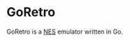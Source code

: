 # GoRetro
GoRetro is a [NES](https://en.wikipedia.org/wiki/Nintendo_Entertainment_System) emulator written in Go.
